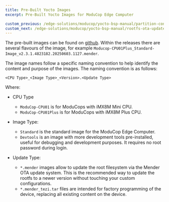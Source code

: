 ```yaml
---
title: Pre-Built Yocto Images
excerpt: Pre-Built Yocto Images for ModuCop Edge Computer

custom_previous: /edge-solutions/moducop/yocto-bsp-manual/partition-concept/
custom_next: /edge-solutions/moducop/yocto-bsp-manual/rootfs-ota-update/
---
```

The pre-built images can be found on [github](https://github.com/ci4rail/yocto-images/releases). Within the releases there are several flavours of the image, for example `Moducop-CPU01Plus_Standard-Image_v2.3.1.4823182.20250603.1127.mender`.


The image names follow a specific naming convention to help identify the content and purpose of the images. The naming convention is as follows:

```
<CPU Type>_<Image Type>_<Version>.<Update Type>
```

Where:

* CPU Type
  * `ModuCop-CPU01` is for ModuCops with iMX8M Mini CPU.
  * `ModuCop-CPU01Plus` is for ModuCops with iMX8M Plus CPU.

* Image Type:
  * `Standard` is the standard image for the ModuCop Edge Computer.
  * `Devtools` is an image with more development tools pre-installed, useful for debugging and development purposes. It requires no root password during login.

* Update Type:
    * `*.mender` images allow to update the root filesystem via the Mender OTA update system. This is the recommended way to update the rootfs to a newer version without touching your custom configurations.
    * `*.mender_tezi.tar` files are intended for factory programming of the device, replacing all existing content on the device.
